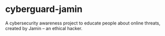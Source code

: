 # cyberguard-jamin
A cybersecurity awareness project to educate people about online threats, created by Jamin – an ethical hacker.
